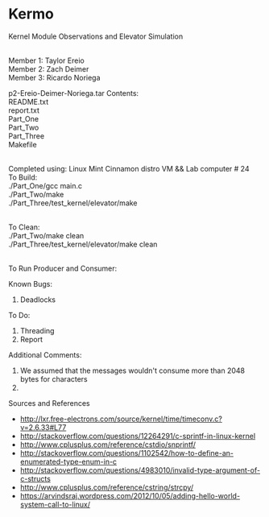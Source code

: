 # Kermo
Kernel Module Observations and Elevator Simulation

<br>Member 1: Taylor Ereio
<br>Member 2: Zach Deimer
<br>Member 3: Ricardo Noriega

p2-Ereio-Deimer-Noriega.tar Contents:
<br>README.txt
<br>report.txt
<br>Part_One
<br>Part_Two
<br>Part_Three
<br>Makefile

<br>Completed using: Linux Mint Cinnamon distro VM && Lab computer # 24
<br>To Build:
<br>./Part_One/gcc main.c
<br>./Part_Two/make
<br>./Part_Three/test_kernel/elevator/make

<br>To Clean:
<br>./Part_Two/make clean
<br>./Part_Three/test_kernel/elevator/make clean

<br>To Run Producer and Consumer:
<br><FILL HERE>

Known Bugs:
1. Deadlocks

To Do:
1. Threading
2. Report

Additional Comments:
1. We assumed that the messages wouldn't consume more than 2048 bytes for characters 
2. 


Sources and References
- http://lxr.free-electrons.com/source/kernel/time/timeconv.c?v=2.6.33#L77
- http://stackoverflow.com/questions/12264291/c-sprintf-in-linux-kernel
- http://www.cplusplus.com/reference/cstdio/snprintf/
- http://stackoverflow.com/questions/1102542/how-to-define-an-enumerated-type-enum-in-c
- http://stackoverflow.com/questions/4983010/invalid-type-argument-of-c-structs
- http://www.cplusplus.com/reference/cstring/strcpy/
- https://arvindsraj.wordpress.com/2012/10/05/adding-hello-world-system-call-to-linux/
